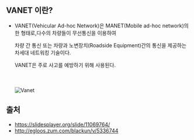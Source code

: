 ## VANET 이란?

* VANET(Vehicular Ad-hoc Network)은 MANET(Mobile ad-hoc network)의 한 형태로,다수의 차량들이 무선통신을 이용하여  

  차량 간 통신 또는 차량과 노변장치(Roadside Equipment)간의 통신을 제공하는 차세대 네트워킹 기술이다.  
  
  VANET은 주로 사고를 예방하기 위해 사용된다.<br></br><br></br>
![Vanet](https://images.slidesplayer.org/40/11069764/slides/slide_5.jpg)

## 출처
* https://slidesplayer.org/slide/11069764/
* http://egloos.zum.com/blackun/v/5336744
